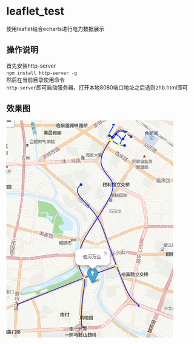 # leaflet_test
使用leaflet结合echarts进行电力数据展示<br>
## 操作说明
首先安装http-server<br>
`npm install http-server -g`<br>
然后在当前目录使用命令<br>
`http-server`即可启动服务器，打开本地8080端口地址之后选则zhb.html即可
## 效果图
![](https://github.com/bogeisarookie/leaflet_test/raw/master/images/test3.png)
